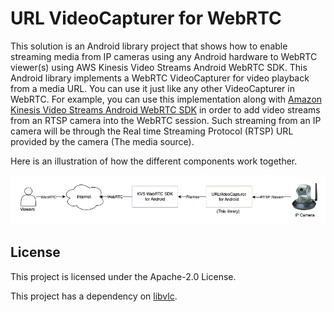 # URL VideoCapturer for WebRTC

This solution is an Android library project that shows how to enable streaming media from IP cameras using any Android hardware to WebRTC viewer(s) using AWS Kinesis Video Streams Android WebRTC SDK. This Android library implements a WebRTC VideoCapturer for video playback from a media URL. You can use it just like any other VideoCapturer in WebRTC. For example, you can use this implementation along with [Amazon Kinesis Video Streams Android WebRTC SDK](https://github.com/awslabs/amazon-kinesis-video-streams-webrtc-sdk-android) in order to add video streams from an RTSP camera into the WebRTC session. Such streaming from an IP camera will be through the Real time Streaming Protocol (RTSP) URL provided by the camera (The media source). 

Here is an illustration of how the different components work together.

![](illustration.png)

## License

This project is licensed under the Apache-2.0 License.

This project has a dependency on [libvlc](https://mvnrepository.com/artifact/org.videolan.android/libvlc-all).
